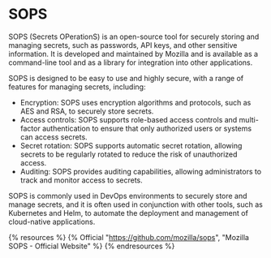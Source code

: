 # SOPS

SOPS (Secrets OPerationS) is an open-source tool for securely storing and managing secrets, such as passwords, API keys, and other sensitive information. It is developed and maintained by Mozilla and is available as a command-line tool and as a library for integration into other applications.

SOPS is designed to be easy to use and highly secure, with a range of features for managing secrets, including:

* Encryption: SOPS uses encryption algorithms and protocols, such as AES and RSA, to securely store secrets.
* Access controls: SOPS supports role-based access controls and multi-factor authentication to ensure that only authorized users or systems can access secrets.
* Secret rotation: SOPS supports automatic secret rotation, allowing secrets to be regularly rotated to reduce the risk of unauthorized access.
* Auditing: SOPS provides auditing capabilities, allowing administrators to track and monitor access to secrets.

SOPS is commonly used in DevOps environments to securely store and manage secrets, and it is often used in conjunction with other tools, such as Kubernetes and Helm, to automate the deployment and management of cloud-native applications.

{% resources %}
  {% Official "https://github.com/mozilla/sops", "Mozilla SOPS - Official Website" %}
{% endresources %}

